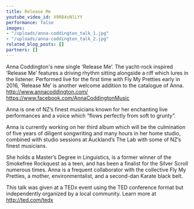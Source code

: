 ```yaml
---
title: Release Me
youtube_video_id: X9R84sNlLYY
performance: false
images:
- "/uploads/anna-coddington_talk_1.jpg"
- "/uploads/anna-coddington_talk_2.jpg"
related_blog_posts: []
partners: []
---
```


Anna Coddington's new single ‘Release Me’. The yacht-rock inspired ‘Release Me’ features a driving rhythm sitting alongside a riff which lures in the listener. Performed live for the first time with Fly My Pretties early in 2016, ‘Release Me’ is another welcome addition to the catalogue of Anna.
http://www.annacoddington.com/
https://www.facebook.com/AnnaCoddingtonMusic

Anna is one of NZ’s finest musicians known for her enchanting live performances and a voice which “flows perfectly from soft to grunty”.

Anna is currently working on her third album which will be the culmination of five years of diligent songwriting and many hours in her home studio, combined with studio sessions at Auckland’s The Lab with some of NZ’s finest musicians.

She holds a Master’s Degree in Linguistics, is a former winner of the Smokefree Rockquest as a teen, and has been a finalist for the Silver Scroll numerous times. Anna is a frequent collaborator with the collective Fly My Pretties, a mother, environmentalist, and a second-dan Karate black belt.

This talk was given at a TEDx event using the TED conference format but independently organized by a local community. Learn more at http://ted.com/tedx
